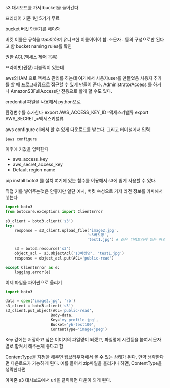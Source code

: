 s3 대시보드를 가서 
bucket을 들어간다

프리티어 기준
1년 5기가 무료

bucket
버킷 만들기를 해야함

버킷 이름은 규칙을 따라야하며
유니크한 이름이어야 함. 소문자 . 등의 구성으로만 된다고 함
bucket naming rules를 확인


권한
ACL(액세스 제어 목록)


프라이빗(권장)
퍼블릭이 있는데 


aws의 IAM 으로 액세스 관리를 하는데 여기에서 사용자user를 만들었음
사용자 추가를 할 때 프로그래밍으로 접근할 수 있게 만들어 준다.
AdministratorAccess 를 하거나 
AmazonS3FullAccess만 전용으로 할게 할 수도 있다.

credential 파일을 사용해서 python으로 

환경변수를 추가한다
export AWS_ACCESS_KEY_ID=액세스키밸류
export AWS_SECRET_=액세스키밸류



aws configure cli에서 할 수 있게 다운로드를 받는다. 그리고 터미널에서 입력

```
$aws configure
```
이후에 키값을 입력한다
- aws_access_key
- aws_secret_access_key 
- Default region name 


pip install boto3 를 설치
여기에 있는 함수를 이용해서 s3에 쉽게 사용할 수 있다.


직접 키를 넣어주는것은 안좋지만 일단 예시, 버킷 속성으로 가저 리전 정보를 카피해서 넣는다 
```py
import boto3
from botocore.exceptions import ClientError

s3_client = boto3.client('s3')
try:
    response = s3_client.upload_file('image2.jpg',
                                    's3버킷명',
                                    'test1.jpg') # 같은 디렉토리에 있는 파일

    s3 = boto3.resource('s3')
    object_acl = s3.ObjectAcl('s3버킷명', 'test1.jpg')
    response = object_acl.put(ACL='public-read')

except ClientError as e:
    logging.error(e)

```



이제 파일을 파이썬으로 올리기
```py
import boto3

data = open('image2.jpg', 'rb') 
s3_client = boto3.client('s3')
s3_client.put_object(ACL='public-read',
                    Body=data,
                    Key='my_profile.jpg',
                    Bucket='yh-test100',
                    ContentType='image/jpeg')
```
Key 값에는 저장하고 싶은 이미지의 파일명이 되겠고, 파일명에 시간등을 붙여서 문자열로 합쳐서 해주는게 좋다고 함

ContentType을 지정을 해주면 웹브라우저에서 볼 수 있는 상태가 된다. 
만약 생략한다면 다운로드가 가능하게 된다.
예를 들어서 zip파일을 올리거나 하면, ContentType을 생략한다면

아마존 s3 대시보드에서 
url을 클릭하면 다운이 되게 된다.


